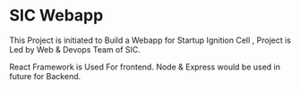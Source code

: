 # SIC Webapp

This Project is initiated to Build a Webapp for Startup Ignition Cell , Project is Led by Web & Devops Team of SIC.

React Framework is Used For frontend.
Node & Express would be used in future for Backend.
